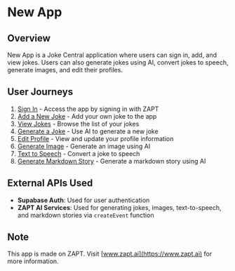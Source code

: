 # New App

## Overview

New App is a Joke Central application where users can sign in, add, and view jokes. Users can also generate jokes using AI, convert jokes to speech, generate images, and edit their profiles.

## User Journeys

1. [Sign In](docs/journeys/sign-in.md) - Access the app by signing in with ZAPT
2. [Add a New Joke](docs/journeys/add-new-joke.md) - Add your own joke to the app
3. [View Jokes](docs/journeys/view-jokes.md) - Browse the list of your jokes
4. [Generate a Joke](docs/journeys/generate-joke.md) - Use AI to generate a new joke
5. [Edit Profile](docs/journeys/edit-profile.md) - View and update your profile information
6. [Generate Image](docs/journeys/generate-image.md) - Generate an image using AI
7. [Text to Speech](docs/journeys/text-to-speech.md) - Convert a joke to speech
8. [Generate Markdown Story](docs/journeys/generate-markdown-story.md) - Generate a markdown story using AI

## External APIs Used

- **Supabase Auth**: Used for user authentication
- **ZAPT AI Services**: Used for generating jokes, images, text-to-speech, and markdown stories via `createEvent` function

## Note

This app is made on ZAPT. Visit [www.zapt.ai](https://www.zapt.ai) for more information.